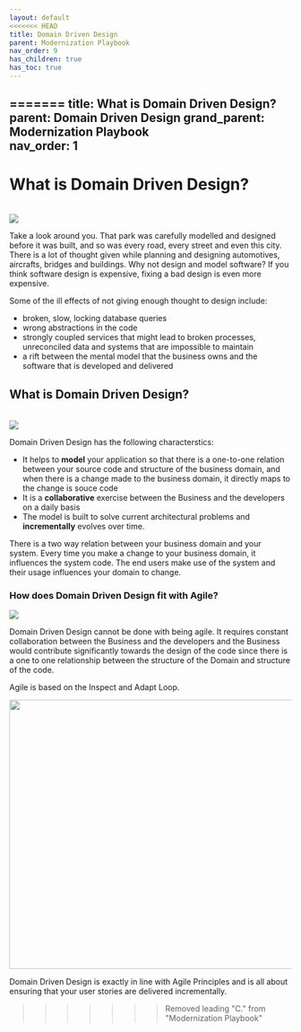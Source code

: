 ```yaml
---
layout: default
<<<<<<< HEAD
title: Domain Driven Design
parent: Modernization Playbook
nav_order: 9
has_children: true
has_toc: true
---
```


=======
title: What is Domain Driven Design?
parent: Domain Driven Design
grand_parent: Modernization Playbook  
nav_order: 1
---

# What is Domain Driven Design?
  <br />
  <img src="assets/images/quote.png">

  Take a look around you. That park was carefully modelled and designed before it was built, and so was every road, every street and even this city. There is a lot of thought given while planning and designing automotives, aircrafts, bridges and buildings. Why not design and model software? If you think software design is expensive, fixing a bad design is even more expensive.

  Some of the ill effects of not giving enough thought to design include:

  - broken, slow, locking database queries
  - wrong abstractions in the code
  - strongly coupled services that might lead to broken processes, unreconciled data and systems that are impossible to maintain 
  - a rift between the mental model that the business owns and the software that is developed and delivered
                                         

## What is Domain Driven Design?
  <br />
  <img src="assets/images/quote2.png">

 Domain Driven Design has the following characterstics:
 
  - It helps to **model** your application so that there is a one-to-one relation between your source code and structure of the business domain, and when there is a change made to the business domain, it directly maps to the change is souce code
  - It is a **collaborative** exercise between the Business and the developers on a daily basis
  - The model is built to solve current architectural problems and **incrementally** evolves over time.
  
  There is a two way relation between your business domain and your system. Every time you make a change to your business domain, it influences the system code. The end users make use of the system and their usage influences your domain to change.

###  How does Domain Driven Design fit with Agile?

<img src="assets/images/quote3.png">

  Domain Driven Design cannot be done with being agile. It requires constant collaboration between the Business and the developers and the Business would contribute significantly towards the design of the code since there is a one to one relationship between the structure of the Domain and structure of the code.

  Agile is based on the Inspect and Adapt Loop.

  <img align="center" src="assets/images/agile-loop.png" width="540" height="480"/>

  Domain Driven Design is exactly in line with Agile Principles and is all about ensuring that your user stories are delivered incrementally.

  

>>>>>>> Removed leading "C." from "Modernization Playbook"
